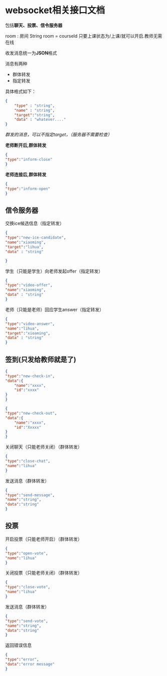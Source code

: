 websocket相关接口文档
====================
包括**聊天、投票、信令服务器**



room : 房间
String room = courseId
只要上课状态为/上课/就可以开启.教师无需在线

收发消息统一为**JSON**格式

消息有两种

* 群体转发
* 指定转发

具体格式如下：
```json
{
    "type" : "string",
    "name" : "string",
    "target":"string",
    "data" : "whatever...."
}
```
*群发的消息，可以不指定target，（服务器不需要检查）*

**老师断开后,群体转发**
```json
{
"type":"inform-close"
}
```
**老师连接后,群体转发**
```json
{
"type":"inform-open"
}
```


信令服务器
--------
交换ice候选信息（指定转发）
```json
{
"type":"new-ice-candidate",
"name":"xiaoming",
"target":"lihua",
"data" : "string"

}
```

学生（只能是学生）向老师发起offer（指定转发）
```json
{
"type":"video-offer",
"name":"xiaoming",
"data" : "string"
}
```

老师（只能是老师）回应学生answer（指定转发）
```json
{
"type":"video-answer",
"name":"lihua",
"target":"xioaming",
"data" : "string"
}
```

签到(只发给教师就是了)
---
```json
{
"type":"new-check-in",
"data":{
    "name":"xxxx",
    "id":"xxxx"
}
}
```
```json
{
"type":"new-check-out",
"data":{
    "name":"xxxx",
    "id":"Xxxxx"
}
}
```


关闭聊天（只能老师关闭）（群体转发）
```json
{
"type":"close-chat",
"name":"lihua"
}
```

发送消息（群体转发）
```json
{
"type":"send-message",
"name":"string",
"data":"string"
}
```

投票
---
开启投票（只能老师开启）（群体转发）
```json
{
"type":"open-vote",
"name":"lihua"
}
```

关闭投票（只能老师关闭）（群体转发）
```json
{
"type":"close-vote",
"name":"lihua"
}
```

发送消息（群体转发）
```json
{
"type":"send-vote",
"name":"string",
"data":"string"
}
```


返回错误信息
```json
{
"type":"error",
"data":"error message"
}
```
